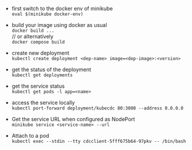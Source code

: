 - first switch to the docker env of minikube  
`eval $(minikube docker-env)`

- build your image using docker as usual  
`docker build ...`  
// or alternatively  
`docker compose build`

- create new deployment  
`kubectl create deployment <dep-name> image=<dep-image>:<version>`

- get the status of the deployment  
`kubectl get deployments`

- get the service status  
`kubectl get pods -l app=<name>`

- access the  service locally  
`kubectl port-forward deployment/kubecdc 80:3000 --address 0.0.0.0`

- Get the service URL when configured as NodePort  
`minikube service <service-name> --url`

- Attach to a pod  
`kubectl exec --stdin --tty cdcclient-5fff675b64-97pkv -- /bin/bash`
